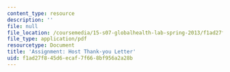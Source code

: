 ```yaml
---
content_type: resource
description: ''
file: null
file_location: /coursemedia/15-s07-globalhealth-lab-spring-2013/f1ad27f845d6ecaf7f668bf956a2a28b_MIT15_S07S13_thankyouletter.pdf
file_type: application/pdf
resourcetype: Document
title: 'Assignment: Host Thank-you Letter'
uid: f1ad27f8-45d6-ecaf-7f66-8bf956a2a28b
---
```

